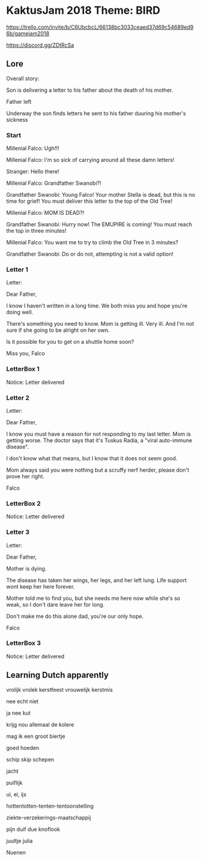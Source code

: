 # KaktusJam 2018 Theme: BIRD

https://trello.com/invite/b/C6UbcbcL/66138bc3033ceaed37d69c54689ed96b/gamejam2018

https://discord.gg/ZDtRcSa

## Lore

Overall story:

Son is delivering a letter to his father about the death of his mother.

Father left 

Underway the son finds letters he sent to his father duuring his mother's sickness

### Start
Millenial Falco: Ugh!!!

Millenial Falco: I'm so sick of carrying around all these damn letters!

Stranger: Hello there!

Millenial Falco: Grandfather Swanobi?!

Grandfather Swanobi: Young Falco! Your mother Stella is dead, but this is no time for grief! You must deliver this letter to the top of the Old Tree!

Millenial Falco: MOM IS DEAD?!

Grandfather Swanobi: Hurry now! The EMUPIRE is coming! You must reach the top in three minutes!

Millenial Falco: You want me to try to climb the Old Tree in 3 minutes?

Grandfather Swanobi: Do or do not, attempting is not a valid option!

### Letter 1 

Letter: 
  
Dear Father,
  
I know I haven't written in a long time. We both miss you and hope you're doing well.

There's something you need to know. Mom is getting ill. Very ill. And I'm not sure if she going to be alright on her own.

Is it possible for you to get on a shuttle home soon?

Miss you,
Falco

### LetterBox 1
Notice: Letter delivered

### Letter 2
Letter:

Dear Father,

I know you must have a reason for not responding to my last letter. Mom is getting worse. The doctor says that it's Tuskus Radia, a "viral auto-immune disease". 

I don't know what that means, but I know that it does not seem good. 

Mom always said you were nothing but a scruffy nerf herder, please don't prove her right.



Falco

### LetterBox 2
Notice: Letter delivered

### Letter 3
Letter:

Dear Father,

Mother is dying.

The disease has taken her wings, her legs, and her left lung.
Life support wont keep her here forever.

Mother told me to find you, but she needs me here now while she's so weak, so I don't dare leave her for long.

Don't make me do this alone dad, you're our only hope.

Falco

### LetterBox 3
Notice: Letter delivered

## Learning Dutch apparently

vrolijk vrolek kerstfeest
vrouwelijk
kerstmis

nee echt niet

ja nee kut

krijg nou allemaal de kolere

mag ik een groot biertje

goed
hoeden

schip
skip
schepen

jacht

puiflijk

ui, ei, ijs

hottentotten-tenten-tentoonstelling

ziekte-verzekerings-maatschappij

pijn
duif
due
knoflook

juultje
julia

Nuenen

